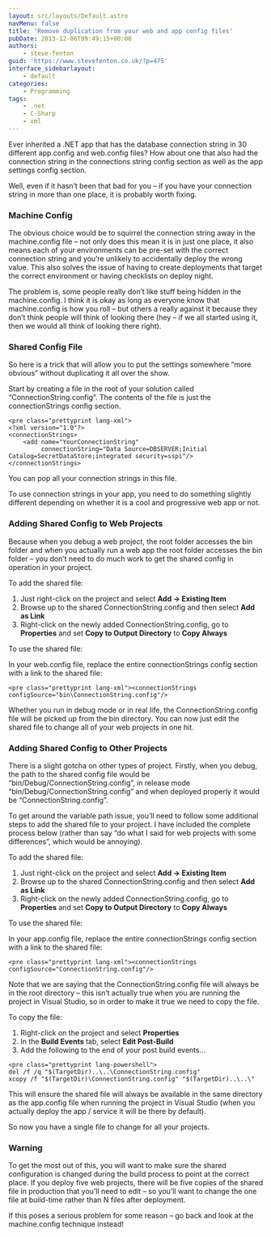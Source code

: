 ```yaml
---
layout: src/layouts/Default.astro
navMenu: false
title: 'Remove duplication from your web and app config files'
pubDate: 2013-12-06T09:49:15+00:00
authors:
    - steve-fenton
guid: 'https://www.stevefenton.co.uk/?p=475'
interface_sidebarlayout:
    - default
categories:
    - Programming
tags:
    - .net
    - C-Sharp
    - xml
---
```


Ever inherited a .NET app that has the database connection string in 30 different app.config and web.config files? How about one that also had the connection string in the connections string config section as well as the app settings config section.

Well, even if it hasn’t been that bad for you – if you have your connection string in more than one place, it is probably worth fixing.

### Machine Config

The obvious choice would be to squirrel the connection string away in the machine.config file – not only does this mean it is in just one place, it also means each of your environments can be pre-set with the correct connection string and you’re unlikely to accidentally deploy the wrong value. This also solves the issue of having to create deployments that target the correct environment or having checklists on deploy night.

The problem is, some people really don’t like stuff being hidden in the machine.config. I think it is okay as long as everyone know that machine.config is how you roll – but others a really against it because they don’t think people will think of looking there (hey – if we all started using it, then we would all think of looking there right).

### Shared Config File

So here is a trick that will allow you to put the settings somewhere “more obvious” without duplicating it all over the show.

Start by creating a file in the root of your solution called “ConnectionString.config”. The contents of the file is just the connectionStrings config section.

```
<pre class="prettyprint lang-xml">
<?xml version="1.0"?>
<connectionStrings>
    <add name="YourConnectionString" 
         connectionString="Data Source=DBSERVER;Initial Catalog=SecretDataStore;integrated security=sspi"/>
</connectionStrings>
```
You can pop all your connection strings in this file.

To use connection strings in your app, you need to do something slightly different depending on whether it is a cool and progressive web app or not.

### Adding Shared Config to Web Projects

Because when you debug a web project, the root folder accesses the bin folder and when you actually run a web app the root folder accesses the bin folder – you don’t need to do much work to get the shared config in operation in your project.

To add the shared file:

1. Just right-click on the project and select **Add -&gt; Existing Item**
2. Browse up to the shared ConnectionString.config and then select **Add as Link**
3. Right-click on the newly added ConnectionString.config, go to **Properties** and set **Copy to Output Directory** to **Copy Always**

To use the shared file:

In your web.config file, replace the entire connectionStrings config section with a link to the shared file:

```
<pre class="prettyprint lang-xml"><connectionStrings configSource="bin\ConnectionString.config"/>
```
Whether you run in debug mode or in real life, the ConnectionString.config file will be picked up from the bin directory. You can now just edit the shared file to change all of your web projects in one hit.

### Adding Shared Config to Other Projects

There is a slight gotcha on other types of project. Firstly, when you debug, the path to the shared config file would be “bin/Debug/ConnectionString.config”, in release mode “bin/Debug/ConnectionString.config” and when deployed properly it would be “ConnectionString.config”.

To get around the variable path issue, you’ll need to follow some additional steps to add the shared file to your project. I have included the complete process below (rather than say “do what I said for web projects with some differences”, which would be annoying).

To add the shared file:

1. Just right-click on the project and select **Add -&gt; Existing Item**
2. Browse up to the shared ConnectionString.config and then select **Add as Link**
3. Right-click on the newly added ConnectionString.config, go to **Properties** and set **Copy to Output Directory** to **Copy Always**

To use the shared file:

In your app.config file, replace the entire connectionStrings config section with a link to the shared file:

```
<pre class="prettyprint lang-xml"><connectionStrings configSource="ConnectionString.config"/>
```
Note that we are saying that the ConnectionString.config file will always be in the root directory – this isn’t actually true when you are running the project in Visual Studio, so in order to make it true we need to copy the file.

To copy the file:

1. Right-click on the project and select **Properties**
2. In the **Build Events** tab, select **Edit Post-Build**
3. Add the following to the end of your post build events…

```
<pre class="prettyprint lang-powershell">
del /f /q "$(TargetDir)..\..\ConnectionString.config"
xcopy /f "$(TargetDir)\ConnectionString.config" "$(TargetDir)..\..\"
```
This will ensure the shared file will always be available in the same directory as the app.config file when running the project in Visual Studio (when you actually deploy the app / service it will be there by default).

So now you have a single file to change for all your projects.

### Warning

To get the most out of this, you will want to make sure the shared configuration is changed during the build process to point at the correct place. If you deploy five web projects, there will be five copies of the shared file in production that you’ll need to edit – so you’ll want to change the one file at build-time rather than N files after deployment.

If this poses a serious problem for some reason – go back and look at the machine.config technique instead!